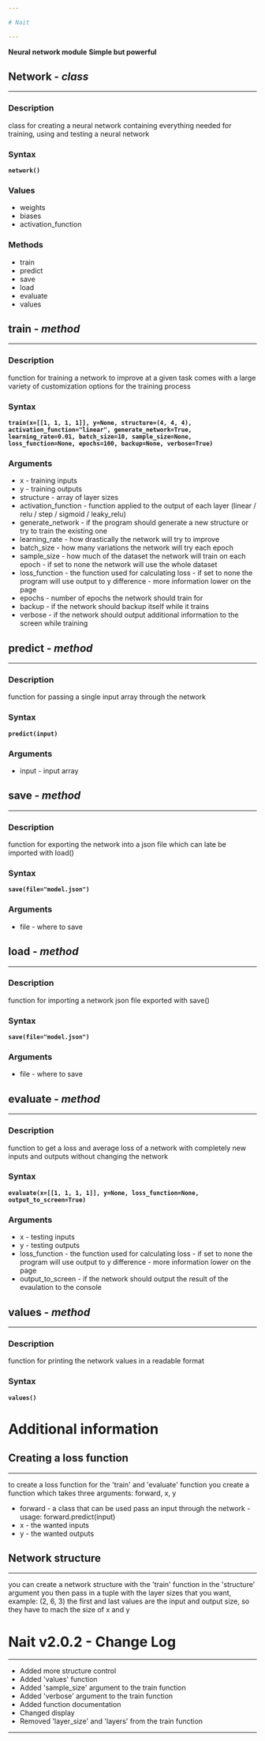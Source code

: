 ```yaml
---

# Nait

---
```


**Neural network module**
**Simple but powerful**




## Network - *class*

---

### Description

class for creating a neural network
containing everything needed for training, using and testing a neural network

### Syntax

**`network()`**

### Values

- weights
- biases
- activation_function

### Methods

- train
- predict
- save
- load
- evaluate
- values




## train - *method*

---

### Description

function for training a network to improve at a given task
comes with a large variety of customization options for the training process

### Syntax

**`train(x=[[1, 1, 1, 1]], y=None, structure=(4, 4, 4), activation_function="linear", generate_network=True, learning_rate=0.01, batch_size=10, sample_size=None, loss_function=None, epochs=100, backup=None, verbose=True)`**

### Arguments

- x - training inputs
- y - training outputs
- structure - array of layer sizes
- activation_function - function applied to the output of each layer (linear / relu / step / sigmoid / leaky_relu)
- generate_network - if the program should generate a new structure or try to train the existing one
- learning_rate - how drastically the network will try to improve
- batch_size - how many variations the network will try each epoch
- sample_size - how much of the dataset the network will train on each epoch - if set to none the network will use the whole dataset
- loss_function - the function used for calculating loss - if set to none the program will use output to y difference - more information lower on the page
- epochs - number of epochs the network should train for
- backup - if the network should backup itself while it trains
- verbose - if the network should output additional information to the screen while training




## predict - *method*

---

### Description

function for passing a single input array through the network

### Syntax

**`predict(input)`**

### Arguments

- input - input array




## save - *method*

---

### Description

function for exporting the network into a json file 
which can late be imported with load()

### Syntax

**`save(file="model.json")`**

### Arguments

- file - where to save




## load - *method*

---

### Description

function for importing a network json file exported with save()

### Syntax

**`save(file="model.json")`**

### Arguments

- file - where to save




## evaluate - *method*

---

### Description

function to get a loss and average loss of a network
with completely new inputs and outputs without changing the network

### Syntax

**`evaluate(x=[[1, 1, 1, 1]], y=None, loss_function=None, output_to_screen=True)`**

### Arguments

- x - testing inputs
- y - testing outputs
- loss_function - the function used for calculating loss - if set to none the program will use output to y difference - more information lower on the page
- output_to_screen - if the network should output the result of the evaulation to the console




## values - *method*

---

### Description

function for printing the network values
in a readable format

### Syntax

**`values()`**




# Additional information

## Creating a loss function

---

to create a loss function for the 'train' and 'evaluate' function
you create a function which takes three arguments: forward, x, y

- forward - a class that can be used pass an input through the network - usage: forward.predict(input)
- x - the wanted inputs
- y - the wanted outputs

## Network structure

---

you can create a network structure with the 'train' function in the 'structure' argument
you then pass in a tuple with the layer sizes that you want, example: (2, 6, 3)
the first and last values are the input and output size, so they have to mach the size of x and y




# Nait v2.0.2 - Change Log

---

- Added more structure control
- Added 'values' function
- Added 'sample_size' argument to the train function
- Added 'verbose' argument to the train function
- Added function documentation
- Changed display
- Removed 'layer_size' and 'layers' from the train function

---